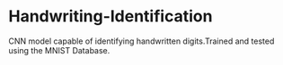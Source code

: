 # Handwriting-Identification
CNN model capable of identifying handwritten digits.Trained and tested using the MNIST Database.
